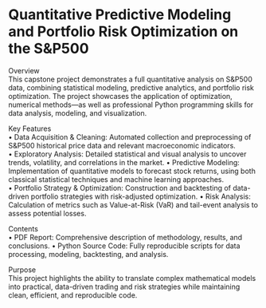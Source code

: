 # Quantitative Predictive Modeling and Portfolio Risk Optimization on the S&P500

Overview  
This capstone project demonstrates a full quantitative analysis on S&P500 data, combining statistical modeling, predictive analytics, and portfolio risk optimization. The project showcases the application of optimization, numerical methods—as well as professional Python programming skills for data analysis, modeling, and visualization.  

Key Features  
	•	Data Acquisition & Cleaning: Automated collection and preprocessing of S&P500 historical price data and relevant macroeconomic indicators.  
	•	Exploratory Analysis: Detailed statistical and visual analysis to uncover trends, volatility, and correlations in the market.
	•	Predictive Modeling: Implementation of quantitative models to forecast stock returns, using both classical statistical techniques and machine learning approaches.  
	•	Portfolio Strategy & Optimization: Construction and backtesting of data-driven portfolio strategies with risk-adjusted optimization.
	•	Risk Analysis: Calculation of metrics such as Value-at-Risk (VaR) and tail-event analysis to assess potential losses.  

Contents    
	•	PDF Report: Comprehensive description of methodology, results, and conclusions.
	•	Python Source Code: Fully reproducible scripts for data processing, modeling, backtesting, and analysis.  

Purpose  
This project highlights the ability to translate complex mathematical models into practical, data-driven trading and risk strategies while maintaining clean, efficient, and reproducible code.
